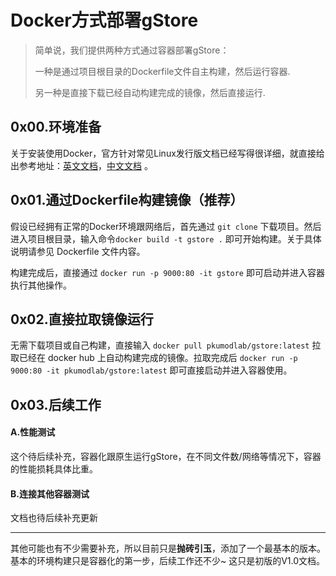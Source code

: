 # Docker方式部署gStore



> 简单说，我们提供两种方式通过容器部署gStore：
>
> 一种是通过项目根目录的Dockerfile文件自主构建，然后运行容器.
>
> 另一种是直接下载已经自动构建完成的镜像，然后直接运行.

## 0x00.环境准备

关于安装使用Docker，官方针对常见Linux发行版文档已经写得很详细，就直接给出参考地址：[英文文档](https://docs.docker.com/install/linux/docker-ce/ubuntu/)，[中文文档](https://docs.docker-cn.com/engine/installation/linux/docker-ce/centos/#%E5%85%88%E5%86%B3%E6%9D%A1%E4%BB%B6) 。

## 0x01.通过Dockerfile构建镜像（推荐）

假设已经拥有正常的Docker环境跟网络后，首先通过 `git clone` 下载项目。然后进入项目根目录，输入命令`docker build -t gstore .` 即可开始构建。关于具体说明请参见 Dockerfile 文件内容。

构建完成后，直接通过 `docker run -p 9000:80 -it gstore` 即可启动并进入容器执行其他操作。

## 0x02.直接拉取镜像运行

无需下载项目或自己构建，直接输入 `docker pull pkumodlab/gstore:latest` 拉取已经在 docker hub 上自动构建完成的镜像。拉取完成后 `docker run -p 9000:80 -it pkumodlab/gstore:latest` 即可直接启动并进入容器使用。

## 0x03.后续工作

#### A.性能测试

这个待后续补充，容器化跟原生运行gStore，在不同文件数/网络等情况下，容器的性能损耗具体比重。

#### B.连接其他容器测试

文档也待后续补充更新

---

其他可能也有不少需要补充，所以目前只是**抛砖引玉**，添加了一个最基本的版本。基本的环境构建只是容器化的第一步，后续工作还不少~  这只是初版的V1.0文档。
